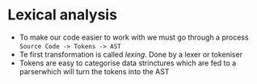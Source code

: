 # Lexical analysis

- To make our code easier to work with we must go through a process `Source Code -> Tokens -> AST`
- Te first transformation is called _lexing_. Done by a lexer or tokeniser
- Tokens are easy to categorise data strinctures which are fed to a parserwhich will turn the tokens into the AST
